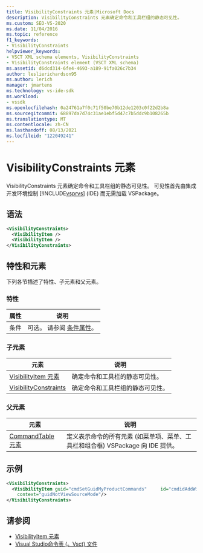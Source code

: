 ```yaml
---
title: VisibilityConstraints 元素|Microsoft Docs
description: VisibilityConstraints 元素确定命令和工具栏组的静态可见性。
ms.custom: SEO-VS-2020
ms.date: 11/04/2016
ms.topic: reference
f1_keywords:
- VisibilityConstraints
helpviewer_keywords:
- VSCT XML schema elements, VisibilityConstraints
- VisibilityConstraints element (VSCT XML schema)
ms.assetid: d6dcd314-6fe4-4693-a189-91fa026c7b34
author: leslierichardson95
ms.author: lerich
manager: jmartens
ms.technology: vs-ide-sdk
ms.workload:
- vssdk
ms.openlocfilehash: 0a24761a7f0c71f50be70b12de1203c0f22d2b8a
ms.sourcegitcommit: 68897da7d74c31ae1ebf5d47c7b5ddc9b108265b
ms.translationtype: MT
ms.contentlocale: zh-CN
ms.lasthandoff: 08/13/2021
ms.locfileid: "122049241"
---
```

# <a name="visibilityconstraints-element"></a>VisibilityConstraints 元素
VisibilityConstraints 元素确定命令和工具栏组的静态可见性。 可见性首先由集成开发环境控制 [!INCLUDE[vsprvs](../code-quality/includes/vsprvs_md.md)] (IDE) 而无需加载 VSPackage。

## <a name="syntax"></a>语法

```xml
<VisibilityConstraints>
  <VisibilityItem />
  <VisibilityItem />
</VisibilityConstraints>
```

## <a name="attributes-and-elements"></a>特性和元素
 下列各节描述了特性、子元素和父元素。

### <a name="attributes"></a>特性

|属性|说明|
|---------------|-----------------|
|条件|可选。 请参阅 [条件属性](../extensibility/vsct-xml-schema-conditional-attributes.md)。|

### <a name="child-elements"></a>子元素

|元素|说明|
|-------------|-----------------|
|[VisibilityItem 元素](../extensibility/visibilityitem-element.md)|确定命令和工具栏的静态可见性。|
|[VisibilityConstraints](../extensibility/visibilityconstraints-element.md)|确定命令和工具栏组的静态可见性。|

### <a name="parent-elements"></a>父元素

|元素|说明|
|-------------|-----------------|
|[CommandTable 元素](../extensibility/commandtable-element.md)|定义表示命令的所有元素 (如菜单项、菜单、工具栏和组合框) VSPackage 向 IDE 提供。|

## <a name="example"></a>示例

```xml
<VisibilityConstraints>
  <VisibilityItem guid="cmdSetGuidMyProductCommands"     id="cmdidAddWidget"
    context="guidNotViewSourceMode"/>
</VisibilityConstraints>
```

## <a name="see-also"></a>请参阅
- [VisibilityItem 元素](../extensibility/visibilityitem-element.md)
- [Visual Studio命令表 (。Vsct) 文件](../extensibility/internals/visual-studio-command-table-dot-vsct-files.md)
